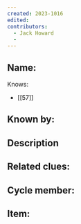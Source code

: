 ```yaml
---
created: 2023-1016
edited:
contributors:
  - Jack Howard
  - 
---
```


Name:
- 

Knows:
- [[57]]

Known by:
- 

Description
- 

Related clues:
- 
Cycle member:
- 
Item:
- 




